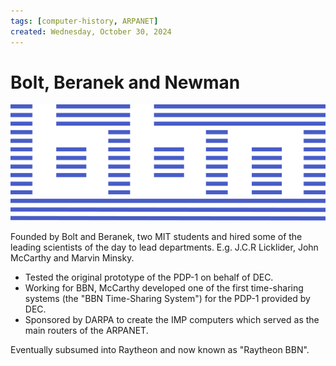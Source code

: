 ```yaml
---
tags: [computer-history, ARPANET]
created: Wednesday, October 30, 2024
---
```


# Bolt, Beranek and Newman

![BBN logo](../img/bbn-logo.png)

Founded by Bolt and Beranek, two MIT students and hired some of the leading
scientists of the day to lead departments. E.g. J.C.R Licklider, John McCarthy
and Marvin Minsky.

- Tested the original prototype of the PDP-1 on behalf of DEC.
- Working for BBN, McCarthy developed one of the first time-sharing systems (the
  "BBN Time-Sharing System") for the PDP-1 provided by DEC.
- Sponsored by DARPA to create the IMP computers which served as the main
  routers of the ARPANET.

Eventually subsumed into Raytheon and now known as "Raytheon BBN".
